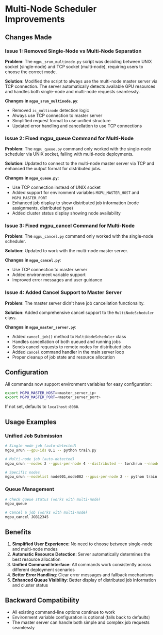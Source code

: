 # Multi-Node Scheduler Improvements

## Changes Made

### Issue 1: Removed Single-Node vs Multi-Node Separation

**Problem**: The `mgpu_srun_multinode.py` script was deciding between UNIX socket (single-node) and TCP socket (multi-node), requiring users to choose the correct mode.

**Solution**: Modified the script to always use the multi-node master server via TCP connection. The server automatically detects available GPU resources and handles both single-node and multi-node requests seamlessly.

**Changes in `mgpu_srun_multinode.py`**:
- Removed `is_multinode` detection logic
- Always use TCP connection to master server
- Simplified request format to use unified structure
- Updated error handling and cancellation to use TCP connections

### Issue 2: Fixed mgpu_queue Command for Multi-Node

**Problem**: The `mgpu_queue.py` command only worked with the single-node scheduler via UNIX socket, failing with multi-node deployments.

**Solution**: Updated to connect to the multi-node master server via TCP and enhanced the output format for distributed jobs.

**Changes in `mgpu_queue.py`**:
- Use TCP connection instead of UNIX socket
- Added support for environment variables `MGPU_MASTER_HOST` and `MGPU_MASTER_PORT`
- Enhanced job display to show distributed job information (node assignments, distributed type)
- Added cluster status display showing node availability

### Issue 3: Fixed mgpu_cancel Command for Multi-Node

**Problem**: The `mgpu_cancel.py` command only worked with the single-node scheduler.

**Solution**: Updated to work with the multi-node master server.

**Changes in `mgpu_cancel.py`**:
- Use TCP connection to master server
- Added environment variable support
- Improved error messages and user guidance

### Issue 4: Added Cancel Support to Master Server

**Problem**: The master server didn't have job cancellation functionality.

**Solution**: Added comprehensive cancel support to the `MultiNodeScheduler` class.

**Changes in `mgpu_master_server.py`**:
- Added `cancel_job()` method to `MultiNodeScheduler` class
- Handles cancellation of both queued and running jobs
- Sends cancel requests to remote nodes for distributed jobs
- Added `cancel` command handler in the main server loop
- Proper cleanup of job state and resource allocation

## Configuration

All commands now support environment variables for easy configuration:

```bash
export MGPU_MASTER_HOST=<master_server_ip>
export MGPU_MASTER_PORT=<master_server_port>
```

If not set, defaults to `localhost:8080`.

## Usage Examples

### Unified Job Submission
```bash
# Single node job (auto-detected)
mgpu_srun --gpu-ids 0,1 -- python train.py

# Multi-node job (auto-detected)
mgpu_srun --nodes 2 --gpus-per-node 4 --distributed -- torchrun --nnodes=2 --nproc_per_node=4 train.py

# Specific nodes
mgpu_srun --nodelist node001,node002 --gpus-per-node 2 -- python train.py
```

### Queue Management
```bash
# Check queue status (works with multi-node)
mgpu_queue

# Cancel a job (works with multi-node)
mgpu_cancel JOB12345
```

## Benefits

1. **Simplified User Experience**: No need to choose between single-node and multi-node modes
2. **Automatic Resource Detection**: Server automatically determines the best resource allocation
3. **Unified Command Interface**: All commands work consistently across different deployment scenarios
4. **Better Error Handling**: Clear error messages and fallback mechanisms
5. **Enhanced Queue Visibility**: Better display of distributed job information and cluster status

## Backward Compatibility

- All existing command-line options continue to work
- Environment variable configuration is optional (falls back to defaults)
- The master server can handle both simple and complex job requests seamlessly
